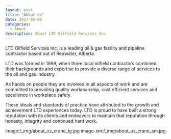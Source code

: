 ```yaml
---
layout: post
title: "About Us"
date: 2017-02-09
categories:
  - About
description: About LTD Oilfield Services Inc 
---
```


LTD Oilfield Services Inc. is a leading oil & gas facility and pipeline contractor based out of Redwater, Alberta.

LTD was formed in 1999, when three local oilfield contractors combined their backgrounds and expertise to provide a diverse range of services to the oil and gas industry.

As hands on people they are involved in all aspects of work and are committed to providing quality workmanship, cost efficient services and excellence in workplace safety. 

These ideals and standards of practice have attributed to the growth and achievement LTD experiences today. LTD is proud to have built a strong reputation with its clients and endeavors to maintain that reputation through honesty, integrity and continued hard work.

image:/_img/about_us_crane_lg.jpg
image-sm:/_img/about_us_crane_sm.jpg
